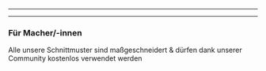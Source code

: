 ***

***

### Für Macher/-innen

Alle unsere Schnittmuster sind maßgeschneidert & dürfen dank unserer Community kostenlos verwendet werden
